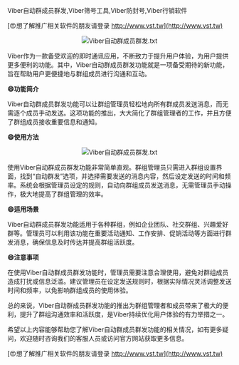 Viber自动群成员群发,Viber筛号工具,Viber防封号,Viber行销软件

[😍想了解推广相关软件的朋友请登录 http://www.vst.tw](http://www.vst.tw)

 <center><img src="https://vst.tw/MP4/tuiguang/png/2.png" alt="Viber自动群成员群发.txt"></center>

Viber作为一款备受欢迎的即时通讯应用，不断致力于提升用户体验，为用户提供更多便利的功能。其中，Viber自动群成员群发功能就是一项备受期待的新功能，旨在帮助用户更便捷地与群组成员进行沟通和互动。

**😄功能简介**

Viber自动群成员群发功能可以让群组管理员轻松地向所有群成员发送消息，而无需逐个成员手动发送。这项功能的推出，大大简化了群组管理者的工作，并且方便了群组成员接收重要信息和通知。

**😄使用方法**

 <center><img src="https://vst.tw/MP4/tuiguang/png/0.png" alt="Viber自动群成员群发.txt"></center>

使用Viber自动群成员群发功能非常简单直观。群组管理员只需进入群组设置界面，找到“自动群发”选项，并选择需要发送的消息内容，然后设定发送的时间和频率。系统会根据管理员设定的规则，自动向群组成员发送消息，无需管理员手动操作，极大地提高了群组管理的效率。

**😄适用场景**

Viber自动群成员群发功能适用于各种群组，例如企业团队、社交群组、兴趣爱好群等。管理员可以利用该功能在重要活动通知、工作安排、促销活动等方面进行群发消息，确保信息及时传达并提高群组活跃度。

**😄注意事项**

在使用Viber自动群成员群发功能时，管理员需要注意合理使用，避免对群组成员造成打扰或信息泛滥。建议管理员在设定发送规则时，根据实际情况灵活调整发送时间和频率，以免影响群组成员的使用体验。

总的来说，Viber自动群成员群发功能的推出为群组管理者和成员带来了极大的便利，提升了群组沟通效率和活跃度，是Viber持续优化用户体验的有力举措之一。

希望以上内容能够帮助您了解Viber自动群成员群发功能的相关情况，如有更多疑问，欢迎随时咨询我们的客服人员或访问官方网站获取更多信息。

[😍想了解推广相关软件的朋友请登录 http://www.vst.tw](http://www.vst.tw)



